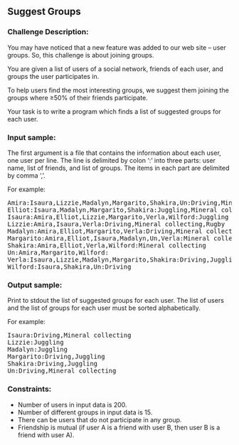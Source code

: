 <h2>Suggest Groups</h2>

<h3>Challenge Description:</h3>
<p>
    You may have noticed that a new feature was added to our web site &#x2013; user groups. So, this challenge is about joining
    groups.
</p>
<p>
    You are given a list of users of a social network, friends of each user, and groups the user participates in.
</p>
<p>
    To help users find the most interesting groups, we suggest them joining the groups where &#x2265;50% of their friends
    participate.
</p>
<p>
    Your task is to write a program which finds a list of suggested groups for each user.
</p>

<h3>Input sample:</h3>
<p>
    The first argument is a file that contains the information about each user, one user per line. The line is delimited
    by colon &#x2018;:&#x2019; into three parts: user name, list of friends, and list of groups. The items in each part are delimited
    by comma &#x2018;,&#x2019;.
</p>
<p>For example:</p>

<pre class="description-input-output">Amira:Isaura,Lizzie,Madalyn,Margarito,Shakira,Un:Driving,Mineral collecting
Elliot:Isaura,Madalyn,Margarito,Shakira:Juggling,Mineral collecting
Isaura:Amira,Elliot,Lizzie,Margarito,Verla,Wilford:Juggling
Lizzie:Amira,Isaura,Verla:Driving,Mineral collecting,Rugby
Madalyn:Amira,Elliot,Margarito,Verla:Driving,Mineral collecting,Rugby
Margarito:Amira,Elliot,Isaura,Madalyn,Un,Verla:Mineral collecting
Shakira:Amira,Elliot,Verla,Wilford:Mineral collecting
Un:Amira,Margarito,Wilford:
Verla:Isaura,Lizzie,Madalyn,Margarito,Shakira:Driving,Juggling,Mineral collecting
Wilford:Isaura,Shakira,Un:Driving</pre>

<h3>Output sample:</h3>

<p>
    Print to stdout the list of suggested groups for each user. The list of users and the list of groups for each user
    must be sorted alphabetically.
</p>

<p>For example:</p>

<pre class="description-input-output">Isaura:Driving,Mineral collecting
Lizzie:Juggling
Madalyn:Juggling
Margarito:Driving,Juggling
Shakira:Driving,Juggling
Un:Driving,Mineral collecting</pre>

<h3>Constraints:</h3>
<ul>
<li>Number of users in input data is 200.</li>
<li>Number of different groups in input data is 15.</li>
<li>There can be users that do not participate in any group.</li>
<li>Friendship is mutual (if user A is a friend with user B, then user B is a friend with user A).</li>
</ul>
